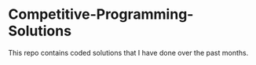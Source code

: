 # Competitive-Programming-Solutions
This repo contains coded solutions that I have done over the past months.
